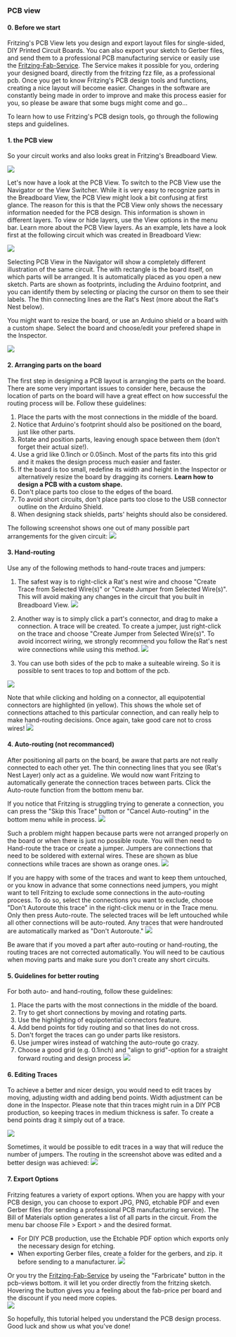 ### PCB view ###

#### 0. Before we start ####
Fritzing's PCB View lets you design and export layout files for single-sided, DIY Printed Circuit Boards. You can also export your sketch to Gerber files, and send them to a professional PCB manufacturing service or easily use the [Fritzing-Fab-Service](http://fab.fritzing.org). The Service makes it possible for you, ordering your designed board, directly from the fritzing fzz file, as a professional pcb. Once you get to know Fritzing's PCB design tools and functions, creating a nice layout will become easier.
Changes in the software are constantly being made in order to improve and make this process easier for you, so please be aware that some bugs might come and go... 

To learn how to use Fritzing's PCB design tools, go through the following steps and guidelines.

#### 1. the PCB view ####
So your circuit works and also looks great in Fritzing's Breadboard View.

![](images/04_pcbview12_breadboard-pcb.png)

Let's now have a look at the PCB View. To switch to the PCB View use the Navigator or the View Switcher. While it is very easy to recognize parts in the Breadboard View, the PCB View might look a bit confusing at first glance. The reason for this is that the PCB View only shows the necessary information needed for the PCB design. This information is shown in different layers. To view or hide layers, use the View options in the menu bar. Learn more about the PCB View layers.
As an example, lets have a look first at the following circuit which was created in Breadboard View:
 
![](images/04_pcbview_pcbview.png)


Selecting PCB View in the Navigator will show a completely different illustration of the same circuit. 
The with rectangle is the board itself, on which parts will be arranged. It is automatically placed as you open a new sketch. 
Parts are shown as footprints, including the Arduino footprint, and you can identify them by selecting or placing the cursor on them to see their labels. 
The thin connecting lines are the Rat's Nest (more about the Rat's Nest below).
 
You might want to resize the board, or use an Arduino shield or a board with a custom shape. Select the board and choose/edit your prefered shape in the Inspector.

![](images/04_pcbview_changepcbshape.png)


#### 2. Arranging parts on the board ####
The first step in designing a PCB layout is arranging the parts on the board. 
There are some very important issues to consider here, because the location of parts on the board will have a great effect on how successful the routing process will be.
Follow these guidelines:

1. Place the parts with the most connections in the middle of the board. 
2. Notice that Arduino's footprint should also be positioned on the board, just like other parts.
3. Rotate and position parts, leaving enough space between them (don't forget their actual size!).
4. Use a grid like 0.1inch or 0.05inch. Most of the parts fits into this grid and it makes the design process much easier and faster. 
4. If the board is too small, redefine its width and height in the Inspector or alternatively resize the board by dragging its corners. **Learn how to design a PCB with a custom shape.**
5. Don't place parts too close to the edges of the board.
6. To avoid short circuits, don't place parts too close to the USB connector outline on the Arduino Shield.
7. When designing stack shields, parts' heights should also be considered.

The following screenshot shows one out of many possible part arrangements for the given circuit:
![](images/04_pcbview_pcbarranged.png)

#### 3. Hand-routing ####

Use any of the following methods to hand-route traces and jumpers:

1. The safest way is to right-click a Rat's nest wire and choose "Create Trace from Selected Wire(s)" or "Create Jumper from Selected Wire(s)". This will avoid making any changes in the circuit that you built in Breadboard View.
![](images/04_pcbview_ratsnesttotrace.png)

2. Another way is to simply click a part's connector, and drag to make a connection. A trace will be created. To create a jumper, just right-click on the trace and choose "Create Jumper from Selected Wire(s)". To avoid incorrect wiring, we strongly recommend you follow the Rat's nest wire connections while using this method.
![](images/04_pcbview_dragratsnest.png)
3. You can use both sides of the pcb to make a suiteable wireing. So it is possible to sent traces to top and bottom of the pcb.

![](images/04_pcbview_topbottom-trace.png)

Note that while clicking and holding on a connector, all equipotential connectors are highlighted (in yellow). This shows the whole set of connections attached to this particular connection, and can really help to make hand-routing decisions. Once again, take good care not to cross wires!
![](images/04_pcbview_highlightedconnections.png)
#### 4. Auto-routing (not recommanced) ####

After positioning all parts on the board, be aware that parts are not really connected to each other yet. The thin connecting lines that you see (Rat's Nest Layer) only act as a guideline. We would now want Fritzing to automatically generate the connection traces between parts. Click the Auto-route function from the bottom menu bar. 

If you notice that Fritzing is struggling trying to generate a connection, you can press the "Skip this Trace" button or "Cancel Auto-routing" in the bottom menu while in process.
![](images/04_pcbview_autorouter-process.png)

Such a problem might happen because parts were not arranged properly on the board or when there is just no possible route. You will then need to Hand-route the trace or create a jumper. Jumpers are connections that need to be soldered with external wires. These are shown as blue connections while traces are shown as orange ones.
![](images/04_pcbview_autorouted.png)

If you are happy with some of the traces and want to keep them untouched, or you know in advance that some connections need jumpers, you might want to tell Fritzing to exclude some connections in the auto-routing process. To do so, select the connections you want to exclude, choose "Don't Autoroute this trace" in the right-click menu or in the Trace menu. Only then press Auto-route. The selected traces will be left untouched while all other connections will be auto-routed. Any traces that were handrouted are automatically marked as "Don't Autoroute."
![](images/04_pcbviewa_dontautoroot.png)

Be aware that if you moved a part after auto-routing or hand-routing, the routing traces are not corrected automatically. You will need to be cautious when moving parts and make sure you don't create any short circuits.



#### 5. Guidelines for better routing ####

For both auto- and hand-routing, follow these guidelines:

1. Place the parts with the most connections in the middle of the board.
2. Try to get short connections by moving and rotating parts.
3. Use the highlighting of equipotential connectors feature.
4. Add bend points for tidy routing and so that lines do not cross.
5. Don't forget the traces can go under parts like resistors.
6. Use jumper wires instead of watching the auto-route go crazy.
7. Choose a good grid (e.g. 0.1inch) and "align to grid"-option for a straight forward routing and design process
![](images/04_pcbview_setgrid.png)

#### 6. Editing Traces ####

To achieve a better and nicer design, you would need to edit traces by moving, adjusting width and adding bend points. Width adjustment can be done in the Inspector. Please note that thin traces might ruin in a DIY PCB production, so keeping traces in medium thickness is safer. To create a bend points drag it simply out of a trace.

![](images/04_pcbview_add-bentpoint.png)

Sometimes, it would be possible to edit traces in a way that will reduce the number of  jumpers. The routing in the screenshot above was edited and a better design was achieved:
![](images/04_pcbview_goodroute.png)

#### 7. Export Options ####

Fritzing features a variety of export options. When you are happy with your PCB design, you can choose to export JPG, PNG, etchable PDF and even Gerber files (for sending a professional PCB manufacturing service). The Bill of Materials option generates a list of all parts in the circuit.
From the menu bar choose File > Export > and the desired format.

- For DIY PCB production, use the Etchable PDF option which exports only the necessary design for etching.
- When exporting Gerber files, create a folder for the gerbers, and zip. it before sending to a manufacturer.
![](images/04_pcbview_export-diy.png)

Or you try the [Fritzing-Fab-Service](http://fab.fritzing.org) by useing the "Farbricate" button in the pcb-views bottom. it will let you order directly from the fritzing sketch. Hovering the button gives you a feeling about the fab-price per board and the discount if you need more copies.	
![](images/04_pcbview_fabricated.png)

So hopefully, this tutorial helped you understand the PCB design process. Good luck and show us what you've done!

